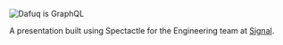 ![Dafuq is GraphQL](https://file-llahjbmikp.now.sh/)

A presentation built using Spectactle for the Engineering team at [Signal](https://cellosignal.com).


